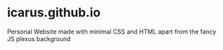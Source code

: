 # icarus.github.io
Personal Website made with minimal CSS and HTML apart from the fancy JS plexus background
